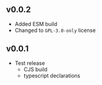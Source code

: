 ## v0.0.2

- Added ESM build
- Changed to `GPL-3.0-only` license

## v0.0.1

- Test release
  - CJS build
  - typescript declarations
